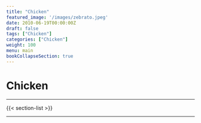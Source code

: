 ```yaml
---
title: "Chicken"
featured_image: '/images/zebrato.jpeg'
date: 2010-06-19T00:00:00Z
draft: false
tags: ["Chicken"]
categories: ["Chicken"]
weight: 100
menu: main
bookCollapseSection: true
---
```

# Chicken

---

{{< section-list >}}

---